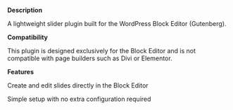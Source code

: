 **Description**

A lightweight slider plugin built for the WordPress Block Editor (Gutenberg).

**Compatibility**

This plugin is designed exclusively for the Block Editor and is not compatible with page builders such as Divi or Elementor.

**Features**

Create and edit slides directly in the Block Editor

Simple setup with no extra configuration required
